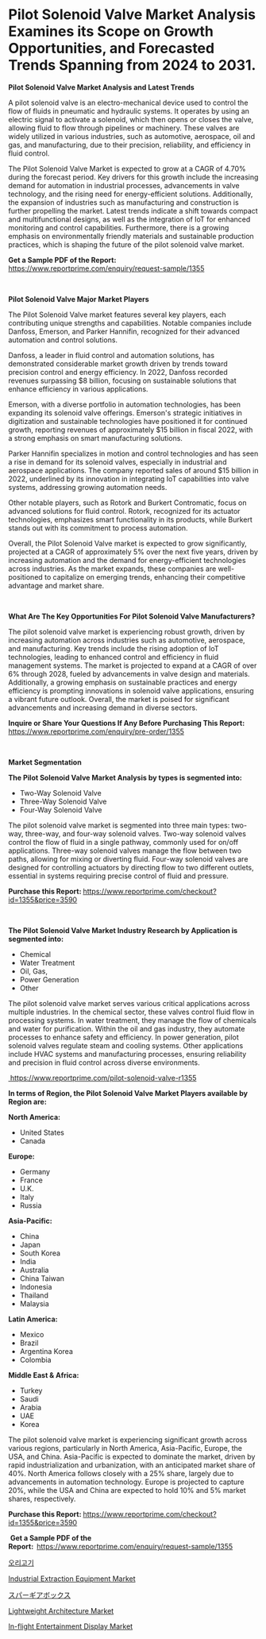 <p><h1>Pilot Solenoid Valve Market Analysis Examines its Scope on Growth Opportunities, and Forecasted Trends Spanning from 2024 to 2031.</h1></p><p><strong>Pilot Solenoid Valve Market Analysis and Latest Trends</strong></p>
<p><p>A pilot solenoid valve is an electro-mechanical device used to control the flow of fluids in pneumatic and hydraulic systems. It operates by using an electric signal to activate a solenoid, which then opens or closes the valve, allowing fluid to flow through pipelines or machinery. These valves are widely utilized in various industries, such as automotive, aerospace, oil and gas, and manufacturing, due to their precision, reliability, and efficiency in fluid control.</p><p>The Pilot Solenoid Valve Market is expected to grow at a CAGR of 4.70% during the forecast period. Key drivers for this growth include the increasing demand for automation in industrial processes, advancements in valve technology, and the rising need for energy-efficient solutions. Additionally, the expansion of industries such as manufacturing and construction is further propelling the market. Latest trends indicate a shift towards compact and multifunctional designs, as well as the integration of IoT for enhanced monitoring and control capabilities. Furthermore, there is a growing emphasis on environmentally friendly materials and sustainable production practices, which is shaping the future of the pilot solenoid valve market.</p></p>
<p><strong>Get a Sample PDF of the Report:&nbsp;</strong> <a href="https://www.reportprime.com/enquiry/request-sample/1355">https://www.reportprime.com/enquiry/request-sample/1355</a></p>
<p>&nbsp;</p>
<p><strong>Pilot Solenoid Valve Major Market Players</strong></p>
<p><p>The Pilot Solenoid Valve market features several key players, each contributing unique strengths and capabilities. Notable companies include Danfoss, Emerson, and Parker Hannifin, recognized for their advanced automation and control solutions. </p><p>Danfoss, a leader in fluid control and automation solutions, has demonstrated considerable market growth driven by trends toward precision control and energy efficiency. In 2022, Danfoss recorded revenues surpassing $8 billion, focusing on sustainable solutions that enhance efficiency in various applications.</p><p>Emerson, with a diverse portfolio in automation technologies, has been expanding its solenoid valve offerings. Emerson's strategic initiatives in digitization and sustainable technologies have positioned it for continued growth, reporting revenues of approximately $15 billion in fiscal 2022, with a strong emphasis on smart manufacturing solutions.</p><p>Parker Hannifin specializes in motion and control technologies and has seen a rise in demand for its solenoid valves, especially in industrial and aerospace applications. The company reported sales of around $15 billion in 2022, underlined by its innovation in integrating IoT capabilities into valve systems, addressing growing automation needs.</p><p>Other notable players, such as Rotork and Burkert Contromatic, focus on advanced solutions for fluid control. Rotork, recognized for its actuator technologies, emphasizes smart functionality in its products, while Burkert stands out with its commitment to process automation.</p><p>Overall, the Pilot Solenoid Valve market is expected to grow significantly, projected at a CAGR of approximately 5% over the next five years, driven by increasing automation and the demand for energy-efficient technologies across industries. As the market expands, these companies are well-positioned to capitalize on emerging trends, enhancing their competitive advantage and market share.</p></p>
<p>&nbsp;</p>
<p><strong>What Are The Key Opportunities For Pilot Solenoid Valve Manufacturers?</strong></p>
<p><p>The pilot solenoid valve market is experiencing robust growth, driven by increasing automation across industries such as automotive, aerospace, and manufacturing. Key trends include the rising adoption of IoT technologies, leading to enhanced control and efficiency in fluid management systems. The market is projected to expand at a CAGR of over 6% through 2028, fueled by advancements in valve design and materials. Additionally, a growing emphasis on sustainable practices and energy efficiency is prompting innovations in solenoid valve applications, ensuring a vibrant future outlook. Overall, the market is poised for significant advancements and increasing demand in diverse sectors.</p></p>
<p><strong>Inquire or Share Your Questions If Any Before Purchasing This Report:</strong> <a href="https://www.reportprime.com/enquiry/pre-order/1355">https://www.reportprime.com/enquiry/pre-order/1355</a></p>
<p>&nbsp;</p>
<p><strong>Market Segmentation</strong></p>
<p><strong>The Pilot Solenoid Valve Market Analysis by types is segmented into:</strong></p>
<p><ul><li>Two-Way Solenoid Valve</li><li>Three-Way Solenoid Valve</li><li>Four-Way Solenoid Valve</li></ul></p>
<p><p>The pilot solenoid valve market is segmented into three main types: two-way, three-way, and four-way solenoid valves. Two-way solenoid valves control the flow of fluid in a single pathway, commonly used for on/off applications. Three-way solenoid valves manage the flow between two paths, allowing for mixing or diverting fluid. Four-way solenoid valves are designed for controlling actuators by directing flow to two different outlets, essential in systems requiring precise control of fluid and pressure.</p></p>
<p><strong>Purchase this Report:&nbsp;</strong><a href="https://www.reportprime.com/checkout?id=1355&price=3590">https://www.reportprime.com/checkout?id=1355&price=3590</a></p>
<p>&nbsp;</p>
<p><strong>The Pilot Solenoid Valve Market Industry Research by Application is segmented into:</strong></p>
<p><ul><li>Chemical</li><li>Water Treatment</li><li>Oil, Gas,</li><li>Power Generation</li><li>Other</li></ul></p>
<p><p>The pilot solenoid valve market serves various critical applications across multiple industries. In the chemical sector, these valves control fluid flow in processing systems. In water treatment, they manage the flow of chemicals and water for purification. Within the oil and gas industry, they automate processes to enhance safety and efficiency. In power generation, pilot solenoid valves regulate steam and cooling systems. Other applications include HVAC systems and manufacturing processes, ensuring reliability and precision in fluid control across diverse environments.</p></p>
<p><a href="https://www.reportprime.com/pilot-solenoid-valve-r1355">&nbsp;https://www.reportprime.com/pilot-solenoid-valve-r1355</a></p>
<p><strong>In terms of Region, the Pilot Solenoid Valve Market Players available by Region are:</strong></p>
<p>
    <p> <strong> North America: </strong>
        <ul>
            <li>United States</li>
            <li>Canada</li>
        </ul>
        </p> 
    <p> <strong> Europe: </strong>
        <ul>
            <li>Germany</li>
            <li>France</li>
            <li>U.K.</li>
            <li>Italy</li>
            <li>Russia</li>
        </ul>
        </p> 
    <p> <strong> Asia-Pacific: </strong>
        <ul>
            <li>China</li>
            <li>Japan</li>
            <li>South Korea</li>
            <li>India</li>
            <li>Australia</li>
            <li>China Taiwan</li>
            <li>Indonesia</li>
            <li>Thailand</li>
            <li>Malaysia</li>
        </ul>
        </p> 
    <p> <strong> Latin America: </strong>
        <ul>
            <li>Mexico</li>
            <li>Brazil</li>
            <li>Argentina Korea</li>
            <li>Colombia</li>
        </ul>
        </p> 
    <p> <strong> Middle East & Africa: </strong>
        <ul>
            <li>Turkey</li>
            <li>Saudi</li>
            <li>Arabia</li>
            <li>UAE</li>
            <li>Korea</li>
        </ul>
    </p>
    </p>
<p><p>The pilot solenoid valve market is experiencing significant growth across various regions, particularly in North America, Asia-Pacific, Europe, the USA, and China. Asia-Pacific is expected to dominate the market, driven by rapid industrialization and urbanization, with an anticipated market share of 40%. North America follows closely with a 25% share, largely due to advancements in automation technology. Europe is projected to capture 20%, while the USA and China are expected to hold 10% and 5% market shares, respectively.</p></p>
<p><strong>Purchase this Report: </strong><a href="https://www.reportprime.com/checkout?id=1355&price=3590">https://www.reportprime.com/checkout?id=1355&price=3590</a></p>
<p>&nbsp;<strong>Get a Sample PDF of the Report:&nbsp;&nbsp;</strong><a href="https://www.reportprime.com/enquiry/request-sample/1355">https://www.reportprime.com/enquiry/request-sample/1355</a></p>
<p><strong></strong></p>
<p><p><a href="https://medium.com/@ransomjohns73/2024%EB%85%84%EB%B6%80%ED%84%B0-2031%EB%85%84%EA%B9%8C%EC%A7%80%EC%9D%98-%EA%B8%80%EB%A1%9C%EB%B2%8C-%EC%98%A4%EB%A6%AC-%EA%B3%A0%EA%B8%B0-%EC%8B%9C%EC%9E%A5-%EB%B6%80%EB%AC%B8%EC%97%90-%EB%8C%80%ED%95%9C-%EC%8B%9C%EC%9E%A5-%EC%97%AD%ED%95%99-%EB%B0%8F-%EB%AF%B8%EB%9E%98-%EC%A0%84%EB%A7%9D-b58b9a89dd08">오리고기</a></p><p><a href="https://medium.com/@nettieboyle28/industrial-extraction-equipment-market-global-market-insights-and-sales-trends-2024-to-2031-22ba5f804bc4">Industrial Extraction Equipment Market</a></p><p><a href="https://medium.com/@coleensxrkkn/%E6%AD%AF%E8%BB%8A%E3%83%9C%E3%83%83%E3%82%AF%E3%82%B9%E5%B8%82%E5%A0%B4%E3%81%AE%E5%B1%95%E6%9C%9B%E3%81%A82024%E5%B9%B4%E3%81%8B%E3%82%892031%E5%B9%B4%E3%81%BE%E3%81%A7%E3%81%AE%E4%BA%88%E6%B8%AC-8b27b3ef66bd">スパーギアボックス</a></p><p><a href="https://www.linkedin.com/pulse/lightweight-architecture-market-global-insights-sales-trends-d9ajc?trackingId=58QcTCmIQmupuqWQh2OHCg%3D%3D">Lightweight Architecture Market</a></p><p><a href="https://issuu.com/reportprime-2/docs/in-flight-entertainment-display-mar_91d697cb2e99a1">In-flight Entertainment Display Market</a></p></p>